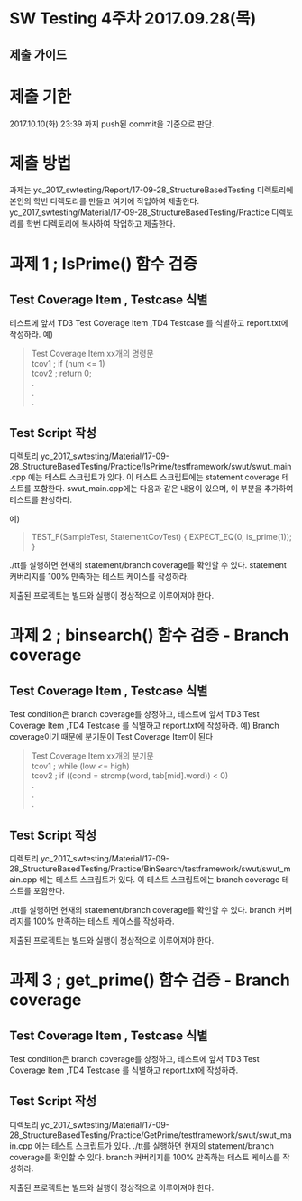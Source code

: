 SW Testing 4주차 2017.09.28(목)
==============================


제출 가이드
----------

# 제출 기한
2017.10.10(화) 23:39 까지 push된 commit을 기준으로 판단.


# 제출 방법
과제는 yc_2017_swtesting/Report/17-09-28_StructureBasedTesting 디렉토리에 본인의 학번 디렉토리를 만들고 여기에 작업하여 제출한다.
yc_2017_swtesting/Material/17-09-28_StructureBasedTesting/Practice 디렉토리를 학번 디렉토리에 복사하여 작업하고 제출한다.

# 과제 1 ; IsPrime() 함수 검증

## Test Coverage Item , Testcase 식별
테스트에 앞서 TD3 Test Coverage Item ,TD4 Testcase 를 식별하고 report.txt에 작성하라.
예)
> Test Coverage Item xx개의 명령문<br />
> tcov1 ; if (num <= 1) <br />
> tcov2 ;   return 0;<br />
> .<br />
> .<br />
> .<br />

## Test Script 작성

디렉토리 yc_2017_swtesting/Material/17-09-28_StructureBasedTesting/Practice/IsPrime/testframework/swut/swut_main.cpp 에는 테스트 스크립트가 있다.
이 테스트 스크립트에는 statement coverage 테스트를 포함한다.
swut_main.cpp에는 다음과 같은 내용이 있으며, 이 부분을 추가하여 테스트를 완성하라.


예)
> TEST_F(SampleTest, StatementCovTest) {
>   EXPECT_EQ(0, is_prime(1));
> }

./tt를 실행하면 현재의 statement/branch coverage를 확인할 수 있다.
statement 커버리지를 100% 만족하는 테스트 케이스를 작성하라.

제출된 프로젝트는 빌드와 실행이 정상적으로 이루어져야 한다.


# 과제 2 ; binsearch() 함수 검증 - Branch coverage


## Test Coverage Item , Testcase 식별
Test condition은 branch coverage를 상정하고,
테스트에 앞서 TD3 Test Coverage Item ,TD4 Testcase 를 식별하고 report.txt에 작성하라.
예) Branch coverage이기 때문에 분기문이 Test Coverage Item이 된다
> Test Coverage Item xx개의 분기문<br />
> tcov1 ; while (low <= high) <br />
> tcov2 ; if ((cond = strcmp(word, tab[mid].word)) < 0)<br />
> .<br />
> .<br />
> .<br />


## Test Script 작성

디렉토리 yc_2017_swtesting/Material/17-09-28_StructureBasedTesting/Practice/BinSearch/testframework/swut/swut_main.cpp 에는 테스트 스크립트가 있다.
이 테스트 스크립트에는 branch coverage 테스트를 포함한다.

./tt를 실행하면 현재의 statement/branch coverage를 확인할 수 있다.
branch 커버리지를 100% 만족하는 테스트 케이스를 작성하라.

제출된 프로젝트는 빌드와 실행이 정상적으로 이루어져야 한다.



# 과제 3 ; get_prime() 함수 검증 - Branch coverage

## Test Coverage Item , Testcase 식별
Test condition은 branch coverage를 상정하고,
테스트에 앞서 TD3 Test Coverage Item ,TD4 Testcase 를 식별하고 report.txt에 작성하라.


## Test Script 작성

디렉토리 yc_2017_swtesting/Material/17-09-28_StructureBasedTesting/Practice/GetPrime/testframework/swut/swut_main.cpp 에는 테스트 스크립트가 있다.
./tt를 실행하면 현재의 statement/branch coverage를 확인할 수 있다.
branch 커버리지를 100% 만족하는 테스트 케이스를 작성하라.

제출된 프로젝트는 빌드와 실행이 정상적으로 이루어져야 한다.


